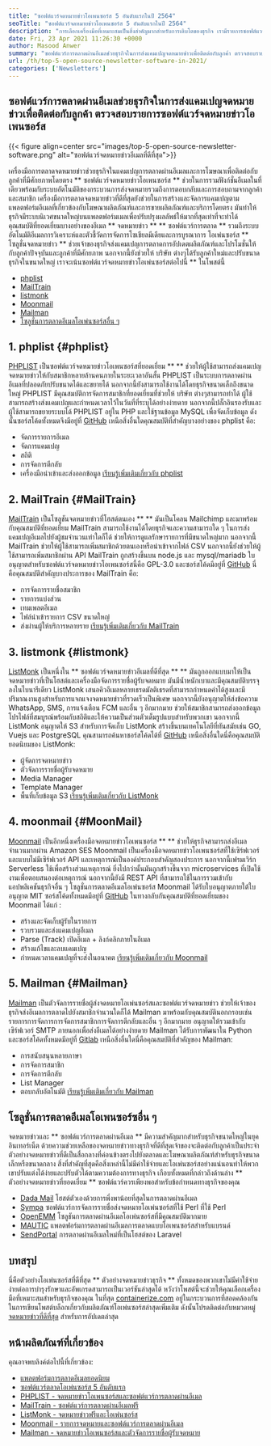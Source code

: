 ```yaml
---
title: "ซอฟต์แวร์จดหมายข่าวโอเพนซอร์ส 5 อันดับแรกในปี 2564" 
seoTitle: "ซอฟต์แวร์จดหมายข่าวโอเพนซอร์ส 5 อันดับแรกในปี 2564" 
description: "การเลือกเครื่องมือที่เหมาะสมเป็นสิ่งสำคัญมากสำหรับการเติบโตของธุรกิจ เรามีรายการซอฟต์แวร์จดหมายข่าวโอเพนซอร์สอีเมลที่ดีที่สุดที่ดีที่สุด" 
date: Fri, 23 Apr 2021 11:26:30 +0000
author: Masood Anwer
summary: "ซอฟต์แวร์การตลาดผ่านอีเมลช่วยธุรกิจในการส่งแคมเปญจดหมายข่าวเพื่อติดต่อกับลูกค้า ตรวจสอบรายการซอฟต์แวร์จดหมายข่าวโอเพนซอร์ส" 
url: /th/top-5-open-source-newsletter-software-in-2021/
categories: ['Newsletters']
---
```


## ซอฟต์แวร์การตลาดผ่านอีเมลช่วยธุรกิจในการส่งแคมเปญจดหมายข่าวเพื่อติดต่อกับลูกค้า ตรวจสอบรายการซอฟต์แวร์จดหมายข่าวโอเพนซอร์ส

{{< figure align=center src="images/top-5-open-source-newsletter-software.png" alt="ซอฟต์แวร์จดหมายข่าวอีเมลที่ดีที่สุด">}}

เครื่องมือการตลาดจดหมายข่าวช่วยธุรกิจในแคมเปญการตลาดผ่านอีเมลและการโฆษณาเพื่อติดต่อกับลูกค้าที่มีศักยภาพโดยตรง ** ซอฟต์แวร์จดหมายข่าวโอเพนซอร์ส ** ช่วยในการรวมฟังก์ชั่นอีเมลในที่เดียวพร้อมกับระบบอัตโนมัติของกระบวนการส่งจดหมายรวมถึงการตอบกลับและการสอบถามจากลูกค้าและสมาชิก เครื่องมือการตลาดจดหมายข่าวที่ดีที่สุดยังช่วยในการสร้างและจัดการแคมเปญตามแพลตฟอร์มอีเมลที่เกี่ยวข้องกับโฆษณาผลิตภัณฑ์และการขายผลิตภัณฑ์และบริการโดยตรง มันทำให้ธุรกิจมีระบบนิเวศขนาดใหญ่บนแพลตฟอร์มเมลเพื่อปรับปรุงผลลัพธ์ให้มากที่สุดเท่าที่จะทำได้ คุณสมบัติที่ยอดเยี่ยมบางอย่างของอีเมล ** จดหมายข่าว ** ** ซอฟต์แวร์การตลาด ** รวมถึงระบบอัตโนมัติอีเมลการวิเคราะห์และตัวชี้วัดการจัดการโซเชียลมีเดียและการบูรณาการ
โอเพ่นซอร์ส ** โซลูชั่นจดหมายข่าว ** ช่วยเจ้าของธุรกิจส่งแคมเปญการตลาดการอัปเดตผลิตภัณฑ์และโปรโมชั่นให้กับลูกค้าปัจจุบันและลูกค้าที่มีศักยภาพ นอกจากนี้ยังช่วยให้ บริษัท ต่างๆได้รับลูกค้าใหม่และปรับขนาดธุรกิจในขนาดใหญ่ เราจะเน้นซอฟต์แวร์จดหมายข่าวโอเพ่นซอร์สต่อไปนี้ ** ในโพสต์นี้
  * [phplist][1]
  * [MailTrain][2]
  * [listmonk][3]
  * [Moonmail][4]
  * [Mailman][5]
  * [โซลูชั่นการตลาดอีเมลโอเพ่นซอร์สอื่น ๆ ][6]

## 1. phplist {#phplist}
[PHPLIST][7] เป็นซอฟต์แวร์จดหมายข่าวโอเพนซอร์สที่ยอดเยี่ยม ** ** ช่วยให้ผู้ใช้สามารถส่งแคมเปญจดหมายข่าวให้กับสมาชิกหลายล้านคนภายในระยะเวลาอันสั้น PHPLIST เป็นระบบการตลาดผ่านอีเมลที่ปลอดภัยปรับขนาดได้และขยายได้ นอกจากนี้ยังสามารถใช้งานได้โดยธุรกิจขนาดเล็กถึงขนาดใหญ่ PHPLIST มีคุณสมบัติการจัดการสมาชิกที่ยอดเยี่ยมที่ช่วยให้ บริษัท ต่างๆสามารถทำได้ ผู้ใช้สามารถสร้างส่งแคมเปญและกำหนดเวลาไว้ในวันที่ที่ระบุได้อย่างง่ายดาย นอกจากนี้ปลั๊กอินรองรับและผู้ใช้สามารถขยายระบบได้ PHPLIST อยู่ใน PHP และใช้ฐานข้อมูล MySQL เพื่อจัดเก็บข้อมูล ดังนั้นซอร์สโค้ดทั้งหมดจึงมีอยู่ที่ [GitHub][8]
เหนือสิ่งอื่นใดคุณสมบัติที่สำคัญบางอย่างของ phplist คือ:
  * จัดการรายการอีเมล
  * จัดการแคมเปญ
  * สถิติ
  * การจัดการตีกลับ
  * เครื่องมือนำเข้าและส่งออกข้อมูล
[เรียนรู้เพิ่มเติมเกี่ยวกับ phplist][7]

## 2. MailTrain {#MailTrain}
[MailTrain][9] เป็นโซลูชันจดหมายข่าวที่โฮสต์ตนเอง ** ** มันเป็นโคลน Mailchimp และมาพร้อมกับคุณสมบัติที่ยอดเยี่ยม MailTrain สามารถใช้งานได้โดยธุรกิจและความสามารถใด ๆ ในการส่งแคมเปญอีเมลไปยังผู้ชมจำนวนเท่าใดก็ได้ ช่วยให้การดูแลรักษารายการที่มีขนาดใหญ่มาก นอกจากนี้ MailTrain ช่วยให้ผู้ใช้สามารถเพิ่มสมาชิกด้วยตนเองหรือนำเข้าจากไฟล์ CSV นอกจากนี้ยังช่วยให้ผู้ใช้สามารถเพิ่มสมาชิกผ่าน API MailTrain ถูกสร้างขึ้นบน node.js และ mysql/mariadb ใบอนุญาตสำหรับซอฟต์แวร์จดหมายข่าวโอเพนซอร์สนี้คือ GPL-3.0 และซอร์สโค้ดมีอยู่ที่ [GitHub][10]
นี่คือคุณสมบัติสำคัญบางประการของ MailTrain คือ:
  * การจัดการรายชื่อสมาชิก
  * รายการแบ่งส่วน
  * เทมเพลตอีเมล
  * ไฟล์นำเข้ารายการ CSV ขนาดใหญ่
  * ส่งผ่านผู้ให้บริการหลายราย
[เรียนรู้เพิ่มเติมเกี่ยวกับ MailTrain][9]

## 3. listmonk {#listmonk}
[ListMonk][11] เป็นหนึ่งใน ** ซอฟต์แวร์จดหมายข่าวอีเมลที่ดีที่สุด ** ** มันถูกออกแบบมาให้เป็นจดหมายข่าวที่เป็นโฮสต์และเครื่องมือจัดการรายชื่อผู้รับจดหมาย มันมีน้ำหนักเบาและมีคุณสมบัติบรรจุลงในไบนารีเดียว ListMonk เสนอคิวอีเมลหลายเธรดมัลติเธรดที่สามารถกำหนดค่าได้สูงและมีปริมาณงานสูงสำหรับการแจกแจงจดหมายข่าวที่รวดเร็วเป็นพิเศษ นอกจากนี้ยังอนุญาตให้ส่งข้อความ WhatsApp, SMS, การแจ้งเตือน FCM และอื่น ๆ อีกมากมาย ช่วยให้สมาชิกสามารถส่งออกข้อมูลโปรไฟล์ที่สมบูรณ์พร้อมกับสถิติและให้ความเป็นส่วนตัวเต็มรูปแบบสำหรับพวกเขา นอกจากนี้ ListMonk อนุญาตให้ S3 สำหรับการจัดเก็บ ListMonk สร้างขึ้นบนเทคโนโลยีที่ทันสมัยเช่น GO, Vuejs และ PostgreSQL คุณสามารถค้นหาซอร์สโค้ดได้ที่ [GitHub][12]
เหนือสิ่งอื่นใดนี่คือคุณสมบัติยอดนิยมของ ListMonk:
  * ผู้จัดการจดหมายข่าว
  * ตัวจัดการรายชื่อผู้รับจดหมาย
  * Media Manager
  * Template Manager
  * พื้นที่เก็บข้อมูล S3
[เรียนรู้เพิ่มเติมเกี่ยวกับ ListMonk][11]

## 4. moonmail {#MoonMail}
[Moonmail][13] เป็นอีกหนึ่งเครื่องมือจดหมายข่าวโอเพนซอร์ส ** ** ช่วยให้ธุรกิจสามารถส่งอีเมลจำนวนมากผ่าน Amazon SES Moonmail เป็นเครื่องมือจดหมายข่าวโอเพนซอร์สที่ใช้เซิร์ฟเวอร์และแบบไม่มีเซิร์ฟเวอร์ API และเหตุการณ์เป็นองค์ประกอบสำคัญสองประการ นอกจากนี้เฟรมเวิร์ก Serverless ใช้เพื่อสร้างส่วนเหตุการณ์ ยิ่งไปกว่านั้นมันถูกสร้างขึ้นจาก microservices ที่เปิดใช้งานเพื่อตอบสนองต่อเหตุการณ์ นอกจากนี้ยังมี REST API ที่สามารถใช้ในการรวมเข้ากับแอปพลิเคชันธุรกิจอื่น ๆ โซลูชั่นการตลาดอีเมลโอเพ่นซอร์ส Moonmail ได้รับใบอนุญาตภายใต้ใบอนุญาต MIT ซอร์สโค้ดทั้งหมดมีอยู่ที่ [GitHub][14]
ในทางกลับกันคุณสมบัติที่ยอดเยี่ยมของ Moonmail ได้แก่ :
  * สร้างและจัดเก็บผู้รับในรายการ
  * รวบรวมและส่งแคมเปญอีเมล
  * Parse (Track) เปิดอีเมล + ลิงก์คลิกภายในอีเมล
  * สร้างแก้ไขและลบแคมเปญ
  * กำหนดเวลาแคมเปญที่จะส่งในอนาคต
[เรียนรู้เพิ่มเติมเกี่ยวกับ Moonmail][13]

## 5. Mailman {#Mailman}
[Mailman][15] เป็นตัวจัดการรายชื่อผู้ส่งจดหมายโอเพ่นซอร์สและซอฟต์แวร์จดหมายข่าว ช่วยให้เจ้าของธุรกิจส่งอีเมลการตลาดไปยังสมาชิกจำนวนใดก็ได้ Mailman มาพร้อมกับคุณสมบัตินอกกรอบเช่นรายการการจัดการการจัดการสมาชิกการจัดการตีกลับและอื่น ๆ อีกมากมาย อนุญาตให้รวมเข้ากับเซิร์ฟเวอร์ SMTP ภายนอกเพื่อส่งอีเมลได้อย่างง่ายดาย Mailman ได้รับการพัฒนาใน Python และซอร์สโค้ดทั้งหมดมีอยู่ที่ [Gitlab][16]
เหนือสิ่งอื่นใดนี่คือคุณสมบัติที่สำคัญของ Mailman:
  * การสนับสนุนหลายภาษา
  * การจัดการสมาชิก
  * การจัดการตีกลับ
  * List Manager
  * ตอบกลับอัตโนมัติ
[เรียนรู้เพิ่มเติมเกี่ยวกับ Mailman][15]

## โซลูชั่นการตลาดอีเมลโอเพนซอร์ซอื่น ๆ
จดหมายข่าวและ ** ซอฟต์แวร์การตลาดผ่านอีเมล ** มีความสำคัญมากสำหรับธุรกิจขนาดใหญ่ในยุคอินเทอร์เน็ต ด้วยความช่วยเหลือของจดหมายข่าวทางธุรกิจที่ดีที่สุดเจ้าของจะติดต่อกับลูกค้าเป็นประจำ ตัวอย่างจดหมายข่าวที่ดีเป็นสื่อกลางที่ค่อนข้างตรงไปยังตลาดและโฆษณาผลิตภัณฑ์สำหรับธุรกิจขนาดเล็กหรือขนาดกลาง สิ่งที่สำคัญที่สุดคือสิ่งเหล่านี้ไม่มีค่าใช้จ่ายและโอเพ่นซอร์สอย่างแน่นอนทำให้พวกเขาปรับแต่งได้ง่ายและปรับตัวได้ตามความต้องการทางธุรกิจ เกือบทั้งหมดที่กล่าวถึงด้านล่าง ** ตัวอย่างจดหมายข่าวที่ยอดเยี่ยม ** ซอฟต์แวร์ควรเพียงพอสำหรับข้อกำหนดทางธุรกิจของคุณ
  * [Dada Mail][17] โฮสต์ตัวเองด้วยการพึ่งพาน้อยที่สุดในการตลาดผ่านอีเมล
  * [Sympa][18] ซอฟต์แวร์การจัดการรายชื่อส่งจดหมายโอเพ่นซอร์สที่ใช้ Perl ที่ใช้ Perl
  * [OpenEMM][19] โซลูชันการตลาดผ่านอีเมลโอเพ่นซอร์สที่มีคุณสมบัติมากมาย
  * [MAUTIC][20] แพลตฟอร์มการตลาดผ่านอีเมลการตลาดแบบโอเพนซอร์สสำหรับแบรนด์
  * [SendPortal][21] การตลาดผ่านอีเมลใหม่ที่เป็นโฮสต์ของ Laravel

## บทสรุป
นี่คือตัวอย่างโอเพ่นซอร์สที่ดีที่สุด ** ตัวอย่างจดหมายข่าวธุรกิจ ** ทั้งหมดของพวกเขาไม่มีค่าใช้จ่ายง่ายต่อการบำรุงรักษาและอัพเกรดสามารถเป็นเวอร์ชันล่าสุดได้ หวังว่าโพสต์นี้จะช่วยให้คุณเลือกเครื่องมือที่เหมาะสมสำหรับธุรกิจของคุณ
ในที่สุด [containerize.com][22] อยู่ในกระบวนการที่สอดคล้องกันในการเขียนโพสต์บล็อกเกี่ยวกับผลิตภัณฑ์โอเพ่นซอร์สล่าสุดเพิ่มเติม ดังนั้นโปรดติดต่อกับหมวดหมู่ [จดหมายข่าวที่ดีที่สุด][23] สำหรับการอัปเดตล่าสุด

## หน้าผลิตภัณฑ์ที่เกี่ยวข้อง
คุณอาจพบลิงค์ต่อไปนี้ที่เกี่ยวข้อง:
  * [แพลตฟอร์มการตลาดอีเมลยอดนิยม][24]
  * [ซอฟต์แวร์ตลาดโอเพ่นซอร์ส 5 อันดับแรก][25]
  * [PHPLIST - จดหมายข่าวโอเพนซอร์สและซอฟต์แวร์การตลาดผ่านอีเมล][7]
  * [MailTrain - ซอฟต์แวร์การตลาดผ่านอีเมลฟรี][9]
  * [ListMonk - จดหมายข่าวฟรีและโอเพ่นซอร์ส][11]
  * [Moonmail - รายการจดหมายและซอฟต์แวร์การตลาดผ่านอีเมล][13]
  * [Mailman - จดหมายข่าวโอเพนซอร์สและตัวจัดการรายชื่อผู้รับจดหมาย][15]

  
[1]: #phpList
[2]: #Mailtrain
[3]: #listmonk
[4]: #MoonMail
[5]: #Mailman
[6]: #OtherOpen-sourceEmailMarketingSolutions
[7]: https://products.containerize.com/newsletter/phplist
[8]: https://github.com/phpList/phplist3
[9]: https://products.containerize.com/newsletter/mailtrain
[10]: https://github.com/Mailtrain-org/mailtrain
[11]: https://products.containerize.com/newsletter/listmonk
[12]: https://github.com/knadh/listmonk
[13]: https://products.containerize.com/newsletter/moonmail
[14]: https://github.com/MoonMail/MoonMail
[15]: https://products.containerize.com/newsletter/mailman
[16]: https://gitlab.com/mailman
[17]: https://dadamailproject.com/
[18]: https://www.sympa.org/
[19]: https://www.agnitas.de/en/e-marketing_manager/email-marketing-software-variants/openemm/
[20]: https://www.mautic.org/
[21]: https://laravel-news.com/sendportal-open-source-email-marketing-software
[22]: https://containerize.com
[23]: https://blog.containerize.com/category/newsletter/
[24]: https://products.containerize.com/newsletter
[25]: https://blog.containerize.com/marketplace/top-5-open-source-marketplace-software-in-2021/
